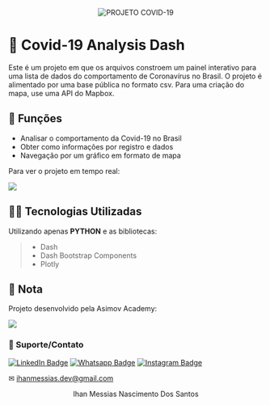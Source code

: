 <p align="center">
<img src="https://github.com/mrhowaito/Dashboards/assets/72288211/0f8d2afc-4e93-41c3-b667-e566920efa20" alt="PROJETO COVID-19">
</p>

# 🦠 Covid-19 Analysis Dash
Este é um projeto em que os arquivos constroem um painel interativo para uma lista de dados do comportamento de Coronavírus no Brasil. O projeto é alimentado por uma base pública no formato csv. Para uma criação do mapa, use uma API do Mapbox.

## 🔧 Funções

- Analisar o comportamento da Covid-19 no Brasil
- Obter como informações por registro e dados
- Navegação por um gráfico em formato de mapa

Para ver o projeto em tempo real:

<a href = "https://covid-19-dash-asimov.herokuapp.com/">
<img src="https://img.shields.io/badge/ASIMOV-Projeto%20em%20tempo%20real-lightgrey" target="_blank">
</a> 


## 👨‍💻 Tecnologias Utilizadas

Utilizando apenas **PYTHON** e as bibliotecas:

> - Dash
> - Dash Bootstrap Components
> - Plotly

## 📜 Nota
Projeto desenvolvido pela Asimov Academy:

<a href = "https://asimov.academy/"><img src="https://img.shields.io/badge/ASIMOV-Saiba%20Mais-lightgrey" target="_blank"></a> 

### 🤝 Suporte/Contato

[![LinkedIn Badge](https://img.shields.io/static/v1?style=for-the-badge&message=LinkedIn&color=0A66C2&logo=LinkedIn&logoColor=FFFFFF&label=)](https://www.linkedin.com/in/ihanmessias/)
[![Whatsapp Badge](https://img.shields.io/badge/WhatsApp-25D366?style=for-the-badge&logo=whatsapp&logoColor=white)](https://wa.me/61996487935)
[![Instagram Badge](https://img.shields.io/badge/Instagram-E4405F?style=for-the-badge&logo=instagram&logoColor=white)](https://www.instagram.com/devlinuxtv/)

✉ ihanmessias.dev@gmail.com

<p align="center">Ihan Messias Nascimento Dos Santos</p>